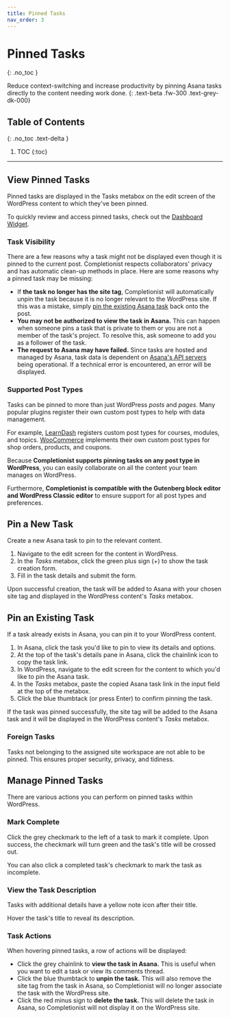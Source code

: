 ```yaml
---
title: Pinned Tasks
nav_order: 3
---
```


# Pinned Tasks
{: .no_toc }

Reduce context-switching and increase productivity by pinning Asana tasks directly to the content needing work done.
{: .text-beta .fw-300 .text-grey-dk-000}

## Table of Contents
{: .no_toc .text-delta }

1. TOC
{:toc}

---

## View Pinned Tasks

Pinned tasks are displayed in the Tasks metabox on the edit screen of the WordPress content to which they've been pinned.

To quickly review and access pinned tasks, check out the [Dashboard Widget](/dashboard-widget/).

###  Task Visibility

There are a few reasons why a task might not be displayed even though it is pinned to the current post. Completionist respects collaborators' privacy and has automatic clean-up methods in place. Here are some reasons why a pinned task may be missing:

- If **the task no longer has the site tag**, Completionist will automatically unpin the task because it is no longer relevant to the WordPress site. If this was a mistake, simply [pin the existing Asana task](#pin-an-existing-task) back onto the post.
- **You may not be authorized to view the task in Asana.** This can happen when someone pins a task that is private to them or you are not a member of the task's project. To resolve this, ask someone to add you as a follower of the task.
- **The request to Asana may have failed.** Since tasks are hosted and managed by Asana, task data is dependent on [Asana's API servers](https://status.asana.com/) being operational. If a technical error is encountered, an error will be displayed.

### Supported Post Types

Tasks can be pinned to more than just WordPress *posts* and *pages*. Many popular plugins register their own custom post types to help with data management.

For example, [LearnDash](https://www.learndash.com/) registers custom post types for courses, modules, and topics. [WooCommerce](https://woocommerce.com/) implements their own custom post types for shop orders, products, and coupons.

Because **Completionist supports pinning tasks on any post type in WordPress**, you can easily collaborate on all the content your team manages on WordPress.

Furthermore, **Completionist is compatible with the Gutenberg block editor and WordPress Classic editor** to ensure support for all post types and preferences.

## Pin a New Task

Create a new Asana task to pin to the relevant content.

1. Navigate to the edit screen for the content in WordPress.
2. In the *Tasks* metabox, click the green plus sign (+) to show the task creation form.
3. Fill in the task details and submit the form.

Upon successful creation, the task will be added to Asana with your chosen site tag and displayed in the WordPress content's *Tasks* metabox.

## Pin an Existing Task

If a task already exists in Asana, you can pin it to your WordPress content.

1. In Asana, click the task you'd like to pin to view its details and options.
2. At the top of the task's details pane in Asana, click the chainlink icon to copy the task link.
3. In WordPress, navigate to the edit screen for the content to which you'd like to pin the Asana task.
4. In the *Tasks* metabox, paste the copied Asana task link in the input field at the top of the metabox.
5. Click the blue thumbtack (or press Enter) to confirm pinning the task.

If the task was pinned successfully, the site tag will be added to the Asana task and it will be displayed in the WordPress content's *Tasks* metabox.

<div class="banner banner-danger">
  <h3>
    Foreign Tasks
  </h3>
  <p>
    Tasks not belonging to the assigned site workspace are not able to be pinned. This ensures proper security, privacy, and tidiness.
  </p>
</div>

## Manage Pinned Tasks

There are various actions you can perform on pinned tasks within WordPress.

### Mark Complete

Click the grey checkmark to the left of a task to mark it complete. Upon success, the checkmark will turn green and the task's title will be crossed out.

You can also click a completed task's checkmark to mark the task as incomplete.

### View the Task Description

Tasks with additional details have a yellow note icon after their title.

Hover the task's title to reveal its description.

### Task Actions

When hovering pinned tasks, a row of actions will be displayed:

- Click the grey chainlink to **view the task in Asana.** This is useful when you want to edit a task or view its comments thread.
- Click the blue thumbtack to **unpin the task.** This will also remove the site tag from the task in Asana, so Completionist will no longer associate the task with the WordPress site.
- Click the red minus sign to **delete the task.** This will delete the task in Asana, so Completionist will not display it on the WordPress site.
